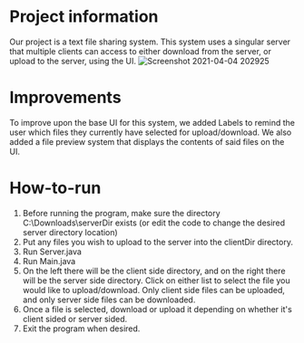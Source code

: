 # Project information

Our project is a text file sharing system. This system uses a singular server that multiple clients can access to either download from the server, or upload to the server, using the UI.
![Screenshot 2021-04-04 202925](https://user-images.githubusercontent.com/59979686/113525716-897fae00-9584-11eb-8416-a13e934f406a.png)




# Improvements

To improve upon the base UI for this system, we added Labels to remind the user which files they currently have selected for upload/download. We also added a file preview system that displays the contents of said files on the UI.

# How-to-run

1. Before running the program, make sure the directory C:\Downloads\serverDir exists (or edit the code to change the desired server directory location)
2. Put any files you wish to upload to the server into the clientDir directory.
3. Run Server.java
4. Run Main.java
5. On the left there will be the client side directory, and on the right there will be the server side directory. Click on either list to select the file you would like to upload/download. Only client side files can be uploaded, and only server side files can be downloaded.
6. Once a file is selected, download or upload it depending on whether it's client sided or server sided.
7. Exit the program when desired.

